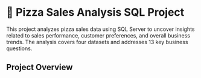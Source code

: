 # 🍕 Pizza Sales Analysis SQL Project

This project analyzes pizza sales data using SQL Server to uncover insights related to sales performance, customer preferences, and overall business trends. The analysis covers four datasets and addresses 13 key business questions.

## Project Overview
